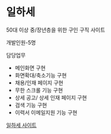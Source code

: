 # 일하세
 50대 이상 중/장년층을 위한 구인 구직 사이트

개발인원-5명

담당업무
- 메인화면 구현
- 화면확대/축소기능 구현
- 채용/인재 페이지 구현
- 무한 스크롤 기능 구현
- 상세 공고/ 상세 인재 
  페이지 구현
- 검색 기능 구현
- 이력서 이메일지원 기능 구현

[일하세 사이트](http://ilhase.shop/ "2021.03.21까지 유효")
